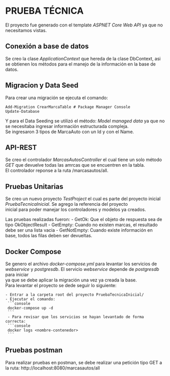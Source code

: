 # PRUEBA TÉCNICA 

El proyecto fue generado con el template _ASPNET Core Web API_ ya que no necesitamos vistas. 

## Conexión a base de datos

Se creo la clase _ApplicationContext_ que hereda de la clase DbContext, asi se obtienen los métodos para el manejo de la información en la base de datos.  

## Migracion y Data Seed

Para crear una migración se ejecuta el comando:  

```console
Add-Migration CrearMarcaTable # Package Manager Console
Update-Database
``` 

Y para el Data Seeding se utilizó el método: _Model managed data_ ya que no se necesitaba ingresar información estructurada compleja.  
Se ingresaron 3 tipos de MarcaAuto con un Id y con el Name.

## API-REST

Se creo el controlador _MarcasAutosController_ el cual tiene un solo método _GET_ que devuelve todas las amrcas que se encuentren en la tabla.  
El controlador reponse a la ruta /marcasautos/all.

## Pruebas Unitarias

Se creo un nuevo proyecto _TestProject_ el cual es parte del proyecto inicial _PruebaTecnicaInicial_. Se agrego la referencia del proyecto  
inicial para poder manejar los controladores y modelos ya creados.  

Las pruebas realizadas fueron:
    - GetOk: Que el objeto de respuesta sea de tipo OkObjectResult
    - GetEmpty: Cuando no existen marcas, el resultado debe ser una lista vacia
    - GetNotEmpty: Cuando existe información en base, todos las filas deben ser devueltas.

## Docker Compose

Se genero el archivo _docker-compose.yml_ para levantar los servicios de _webservice_ y _postgresdb_. El servicio _webservice_ depende de _postgresdb_ para iniciar  
ya que se debe aplicar la migración una vez ya creada la base.  
Para levantar el proyecto se dede seguir lo siguiente:

    - Entrar a la carpeta root del proyecto PruebaTecnicaInicial/
    - Ejecutar el comando:
     ```console
     docker-compose up -d
     ```
     - Para revisar que los servicios se hayan levantado de forma correcta:
     ```console
     docker logs <nombre-contenedor>
     ```

## Pruebas postman

Para realizar pruebas en postman, se debe realizar una petición tipo GET a la ruta: http://localhost:8080/marcasautos/all

